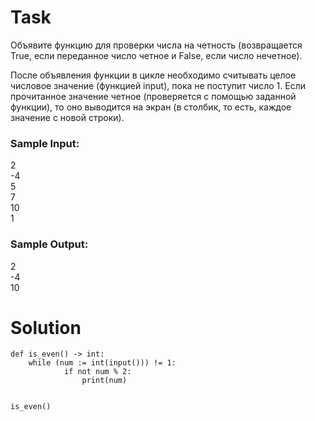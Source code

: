 # Task

Объявите функцию для проверки числа на четность (возвращается True, если переданное число четное и False, если число нечетное).

После объявления функции в цикле необходимо считывать целое числовое значение (функцией input), пока не поступит число 1. Если прочитанное значение четное (проверяется с помощью заданной функции), то оно выводится на экран (в столбик, то есть, каждое значение с новой строки).

### Sample Input:

2  
-4  
5  
7  
10  
1  

### Sample Output:

2  
-4  
10  

# Solution
```
def is_even() -> int:
    while (num := int(input())) != 1:
            if not num % 2:
                print(num) 

                
is_even()
```